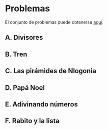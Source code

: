 # Problemas

El conjunto de problemas puede obtenerse [aquí](http://cs.ucsp.edu.pe/cep2014/files/cep2013.pdf).

## A. Divisores

## B. Tren

## C. Las pirámides de Nlogonia

## D. Papá Noel

## E. Adivinando números

## F. Rabito y la lista

